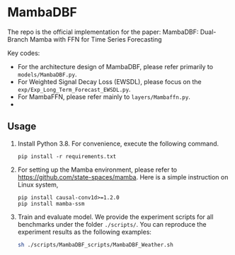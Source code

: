 # MambaDBF
The repo is the official implementation for the paper: MambaDBF: Dual-Branch Mamba with FFN for Time Series Forecasting

Key codes:

* For the architecture design of MambaDBF, please refer primarily to `models/MambaDBF.py`.
* For Weighted Signal Decay Loss (EWSDL), please focus on the `exp/Exp_Long_Term_Forecast_EWSDL.py`.
* For MambaFFN, please refer mainly to `layers/Mambaffn.py`.
* 

## Usage
1. Install Python 3.8. For convenience, execute the following command.

   ```shell
   pip install -r requirements.txt 
   ```
2. For setting up the Mamba environment, please refer to https://github.com/state-spaces/mamba. Here is a simple instruction on Linux system,

   ```
   pip install causal-conv1d>=1.2.0
   pip install mamba-ssm
   ```
3. Train and evaluate model. We provide the experiment scripts for all benchmarks under the folder `./scripts/`. You can reproduce the experiment results as the following examples:

   ```bash
   sh ./scripts/MambaDBF_scripts/MambaDBF_Weather.sh
   ```
